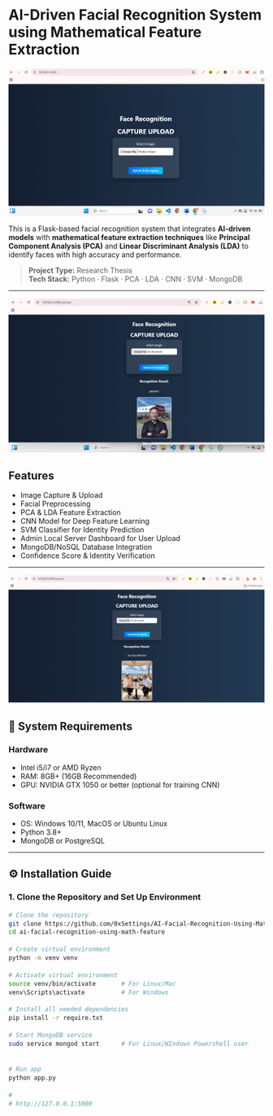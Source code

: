# AI-Driven Facial Recognition System using Mathematical Feature Extraction
![Screenshot](image/beforeUpload.PNG)


This is a Flask-based facial recognition system that integrates **AI-driven models** with **mathematical feature extraction techniques** like **Principal Component Analysis (PCA)** and **Linear Discriminant Analysis (LDA)** to identify faces with high accuracy and performance.

> **Project Type:** Research Thesis  
> **Tech Stack:** Python · Flask · PCA · LDA · CNN · SVM · MongoDB


---
![Screenshot](image/afterUploadFace.PNG)
##  Features

- Image Capture & Upload
- Facial Preprocessing
- PCA & LDA Feature Extraction
- CNN Model for Deep Feature Learning
- SVM Classifier for Identity Prediction
- Admin Local Server Dashboard for User Upload
- MongoDB/NoSQL Database Integration
- Confidence Score & Identity Verification

---
![Screenshot](image/afterUploadNoFaceDetected.PNG)

## 🔧 System Requirements

###  Hardware
- Intel i5/i7 or AMD Ryzen
- RAM: 8GB+ (16GB Recommended)
- GPU: NVIDIA GTX 1050 or better (optional for training CNN)

###  Software
- OS: Windows 10/11, MacOS or Ubuntu Linux
- Python 3.8+
- MongoDB or PostgreSQL

---

## ⚙️ Installation Guide

### 1. Clone the Repository and Set Up Environment

```bash
# Clone the repository
git clone https://github.com/0xSettings/AI-Facial-Recognition-Using-Math-Feature.git
cd ai-facial-recognition-using-math-feature

# Create virtual environment
python -m venv venv

# Activate virtual environment
source venv/bin/activate       # For Linux/Mac
venv\Scripts\activate          # For Windows 

# Install all needed dependencies
pip install -r require.txt

# Start MongoDB service
sudo service mongod start      # For Linux/WIndows Powershell user


# Run app
python app.py

# 
# http://127.0.0.1:5000
